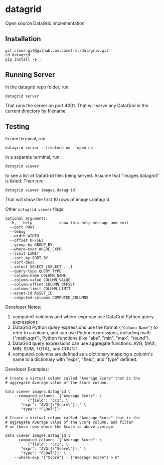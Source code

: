 # datagrid

Open source DataGrid implementation

## Installation

```
git clone git@github.com:comet-ml/datagrid.git
cd datagrid
pip install -e .
```

## Running Server

In the datagrid repo folder, run:

```
datagrid server
```

That runs the server on port 4001. That will serve any DataGrid in the
current directory by filename.

## Testing

In one terminal, run:

```
datagrid server --frontend no --open no
```

In a separate terminal, run:

```
datagrid viewer
```

to see a list of DataGrid files being served. Assume that
"images.datagrid" is listed. Then run:

```
datagrid viewer images.datagrid
```

That will show the first 10 rows of images.datagrid.

Other `datagrid viewer` flags:

```
optional arguments:
  -h, --help            show this help message and exit
  --port PORT
  --debug
  --width WIDTH
  --offset OFFSET
  --group-by GROUP_BY
  --where-expr WHERE_EXPR
  --limit LIMIT
  --sort-by SORT_BY
  --sort-desc
  --select SELECT [SELECT ...]
  --query-type QUERY_TYPE
  --column-name COLUMN_NAME
  --column-value COLUMN_VALUE
  --column-offset COLUMN_OFFSET
  --column-limit COLUMN_LIMIT
  --asset-id ASSET_ID
  --computed-columns COMPUTED_COLUMNS
```

Developer Notes:

1. computed-columns and where-expr can use DataGrid Python query expressions
2. DataGrid Python query expressions use the format `{"Column Name"}` to refer
    to a column, and can use Python expressions, including math ("math.sqrt"),
    Python functions (like "abs", "min", "max", "round").
3. DataGrid query expressions can use aggregate functions: AVG, MAX, MIN,
    SUM, TOTAL, and COUNT.
4. computed-columns are defined as a dictionary mapping a column's name
    to a dictionary with "expr", "field", and "type" defined.

Developer Examples:

```
# Create a virtual column called "Average Score" that is the
# aggregate Average value of the Score column.

data viewer images.datagrid \
    --computed-columns '{"Average Score": \
          {"field": "cc1", \
	   "expr": "AVG({\"Score\"})," \
	   "type": "FLOAT"}}'

# Create a virtual column called "Average Score" that is the
# aggregate Average value of the Score column, and filter
# on those rows where the Score is above average.

data viewer images.datagrid \
    --computed-columns '{"Average Score": \
          {"field": "cc1", \
	   "expr": "AVG({\"Score\"})," \
	   "type": "FLOAT"}}' \
    --where-exp '{"Score"} - {"Average Score"} > 0'
```
